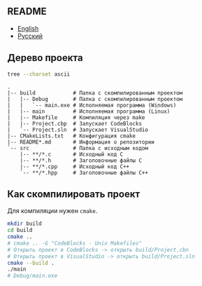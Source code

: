 ## README

- [English](README.md)
- [Русский](README-ru.md)

## Дерево проекта

```bash
tree --charset ascii
```

```
.
|-- build            # Папка с скомпилированным проектом
|   |-- Debug        # Папка с скомпилированным проектом
|   |   `-- main.exe # Исполняемая программа (Windows)
|   |-- main         # Исполняемая программа (Linux)
|   |-- Makefile     # Компиляция через make
|   |-- Project.cbp  # Запускает CodeBlocks
|   `-- Project.sln  # Запускает VisualStudio
|-- CMakeLists.txt   # Конфигурация cmake
|-- README*.md       # Информация о репозитории
`-- src              # Папка с исходным кодом
    |-- **/*.c       # Исходный код C
    |-- **/*.h       # Заголовочные файлы C
    |-- **/*.cpp     # Исходный код C++
    `-- **/*.hpp     # Заголовочные файлы C++
```

## Как скомпилировать проект

Для компиляции нужен `cmake`.

```bash
mkdir build
cd build
cmake ..
# cmake .. -G "CodeBlocks - Unix Makefiles"
# Открыть проект в CodeBlocks -> открыть build/Project.cbn
# Открыть проект в VisualStudio -> открыть build/Project.sln
cmake --build .
./main
# Debug/main.exe
```
